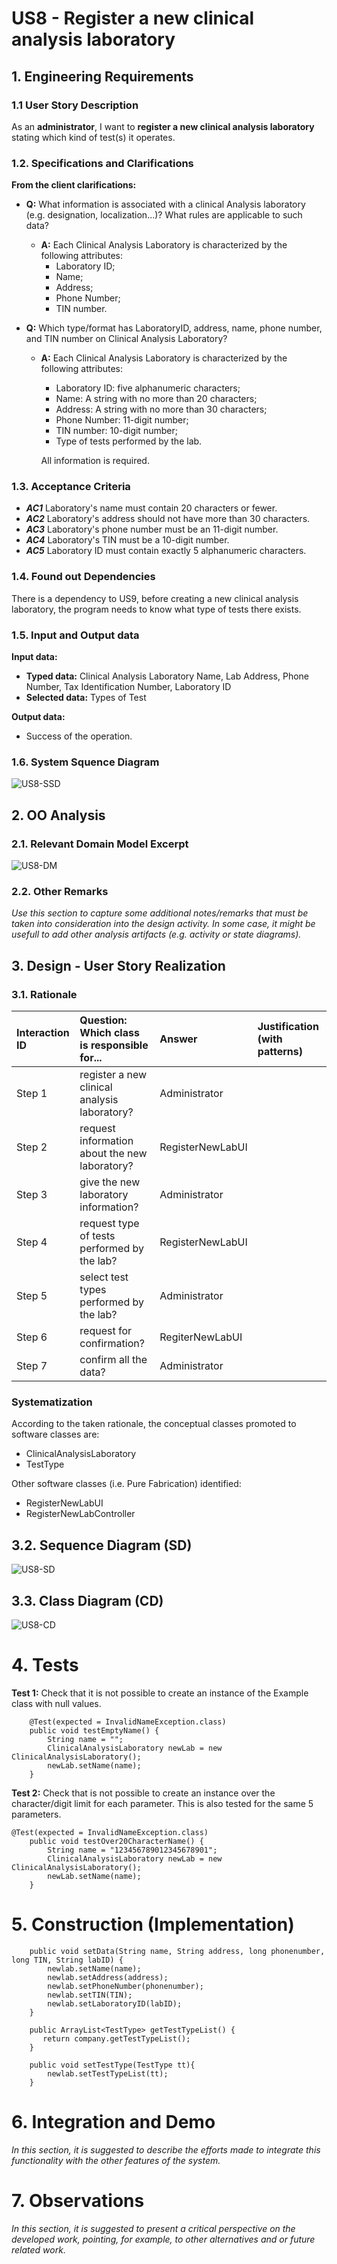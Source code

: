 # US8 - Register a new clinical analysis laboratory

## 1. Engineering Requirements

### 1.1 User Story Description

As an **administrator**, I want to **register a new clinical analysis laboratory** stating which
kind of test(s) it operates.

### 1.2. Specifications and Clarifications

**From the client clarifications:**
* **Q:** What information is associated with a clinical Analysis laboratory (e.g. designation, localization...)? What rules are applicable to such data?
    * **A:** Each Clinical Analysis Laboratory is characterized by the following attributes:
        * Laboratory ID;
        * Name;
        * Address;
        * Phone Number;
        * TIN number.

* **Q:** Which type/format has LaboratoryID, address, name, phone number, and TIN number on Clinical Analysis Laboratory?
    * **A:** Each Clinical Analysis Laboratory is characterized by the following attributes:
         * Laboratory ID: five alphanumeric characters;
         * Name: A string with no more than 20 characters;
         * Address: A string with no more than 30 characters;
         * Phone Number: 11-digit number;
         * TIN number: 10-digit number;
         * Type of tests performed by the lab.
         
         All information is required.
         
### 1.3. Acceptance Criteria

* _**AC1**_ Laboratory's name must contain 20 characters or fewer.
* _**AC2**_ Laboratory's address should not have more than 30 characters.
* _**AC3**_ Laboratory's phone number must be an 11-digit number.
* _**AC4**_ Laboratory's TIN must be a 10-digit number.
* _**AC5**_ Laboratory ID must contain exactly 5 alphanumeric characters.

### 1.4. Found out Dependencies

There is a dependency to US9, before creating a new clinical analysis laboratory, the program needs to know what type of tests there exists.

### 1.5. Input and Output data
**Input data:**
- **Typed data:** Clinical Analysis Laboratory Name, Lab Address, Phone Number, Tax Identification Number, Laboratory ID
- **Selected data:** Types of Test

**Output data:**
- Success of the operation.

### 1.6. System Squence Diagram

![US8-SSD](US8_SSD.svg)

## 2. OO Analysis

### 2.1. Relevant Domain Model Excerpt

![US8-DM](US8_DM.svg)

### 2.2. Other Remarks

*Use this section to capture some additional notes/remarks that must be taken into consideration into the design activity. In some case, it might be usefull to add other analysis artifacts (e.g. activity or state diagrams).*

## 3. Design - User Story Realization 

### 3.1. Rationale

| Interaction ID | Question: Which class is responsible for... | Answer        | Justification (with patterns)  |
|:-------------  |:------------------------------------------  |:--------------|:------------------------------ |
| Step 1 | register a new clinical analysis laboratory? | Administrator| |
| Step 2 | request information about the new laboratory? | RegisterNewLabUI | |
| Step 3 | give the new laboratory information? | Administrator | |
| Step 4 | request type of tests performed by the lab? | RegisterNewLabUI | |
| Step 5 | select test types performed by the lab? | Administrator | |
| Step 6 | request for confirmation? | RegiterNewLabUI | |
| Step 7 | confirm all the data? | Administrator | |              

### Systematization ##

According to the taken rationale, the conceptual classes promoted to software classes are: 

 * ClinicalAnalysisLaboratory
 * TestType

Other software classes (i.e. Pure Fabrication) identified: 
 * RegisterNewLabUI  
 * RegisterNewLabController

## 3.2. Sequence Diagram (SD)

![US8-SD](US8_SD.svg)

## 3.3. Class Diagram (CD)

![US8-CD](US8_CD.svg)

# 4. Tests 

**Test 1:** Check that it is not possible to create an instance of the Example class with null values. 

	    @Test(expected = InvalidNameException.class)
        public void testEmptyName() {
            String name = "";
            ClinicalAnalysisLaboratory newLab = new ClinicalAnalysisLaboratory();
            newLab.setName(name);
        }

**Test 2:** Check that is not possible to create an instance over the character/digit limit for each parameter. This is also tested for the same 5 parameters.

    @Test(expected = InvalidNameException.class)
        public void testOver20CharacterName() {
            String name = "123456789012345678901";
            ClinicalAnalysisLaboratory newLab = new ClinicalAnalysisLaboratory();
            newLab.setName(name);
        }

# 5. Construction (Implementation)

        public void setData(String name, String address, long phonenumber, long TIN, String labID) {
            newlab.setName(name);
            newlab.setAddress(address);
            newlab.setPhoneNumber(phonenumber);
            newlab.setTIN(TIN);
            newlab.setLaboratoryID(labID);
        }
    
        public ArrayList<TestType> getTestTypeList() {
           return company.getTestTypeList();
        }
    
        public void setTestType(TestType tt){
            newlab.setTestTypeList(tt);
        }

# 6. Integration and Demo 

*In this section, it is suggested to describe the efforts made to integrate this functionality with the other features of the system.*

# 7. Observations

*In this section, it is suggested to present a critical perspective on the developed work, pointing, for example, to other alternatives and or future related work.*